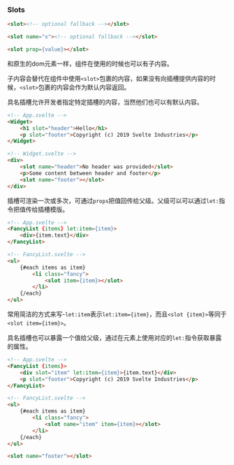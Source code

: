 ### Slots
```html
<slot><!-- optional fallback --></slot>
```
```html
<slot name="x"><!-- optional fallback --></slot>
```
```html
<slot prop={value}></slot>
```
和原生的dom元素一样，组件在使用的时候也可以有子内容。

子内容会替代在组件中使用`<slot>`包裹的内容，如果没有向插槽提供内容的时候，`<slot>`包裹的内容会作为默认内容返回。

具名插槽允许开发者指定特定插槽的内容，当然他们也可以有默认内容。

```html
<!-- App.svelte -->
<Widget>
	<h1 slot="header">Hello</h1>
	<p slot="footer">Copyright (c) 2019 Svelte Industries</p>
</Widget>

<!-- Widget.svelte -->
<div>
	<slot name="header">No header was provided</slot>
	<p>Some content between header and footer</p>
	<slot name="footer"></slot>
</div>
```

插槽可渲染一次或多次，可通过`props`把值回传给父级。父级可以可以通过`let:`指令把值传给插槽模版。

```html
<!-- App.svelte -->
<FancyList {items} let:item={item}>
	<div>{item.text}</div>
</FancyList>

<!-- FancyList.svelte -->
<ul>
	{#each items as item}
		<li class="fancy">
			<slot item={item}></slot>
		</li>
	{/each}
</ul>
```

常用简洁的方式来写-`let:item`表示`let:item={item}`，而且`<slot {item}>`等同于`<slot item={item}>`。

具名插槽也可以暴露一个值给父级，通过在元素上使用对应的`let:`指令获取暴露的属性。

```html
<!-- App.svelte -->
<FancyList {items}>
	<div slot="item" let:item={item}>{item.text}</div>
	<p slot="footer">Copyright (c) 2019 Svelte Industries</p>
</FancyList>

<!-- FancyList.svelte -->
<ul>
	{#each items as item}
		<li class="fancy">
			<slot name="item" item={item}></slot>
		</li>
	{/each}
</ul>

<slot name="footer"></slot>
```